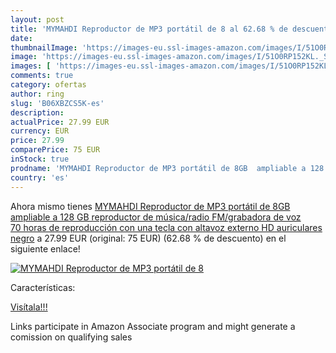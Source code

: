 ```yaml
---
layout: post
title: 'MYMAHDI Reproductor de MP3 portátil de 8 al 62.68 % de descuento'
date: 
thumbnailImage: 'https://images-eu.ssl-images-amazon.com/images/I/51O0RP152KL._SL200_.jpg'
image: 'https://images-eu.ssl-images-amazon.com/images/I/51O0RP152KL._SL200_.jpg'
images: [ 'https://images-eu.ssl-images-amazon.com/images/I/51O0RP152KL._SL200_.jpg' ]
comments: true
category: ofertas
author: ring
slug: 'B06XBZCS5K-es'
description:
actualPrice: 27.99 EUR
currency: EUR
price: 27.99
comparePrice: 75 EUR
inStock: true
prodname: 'MYMAHDI Reproductor de MP3 portátil de 8GB  ampliable a 128 GB   reproductor de música/radio FM/grabadora de voz 70 horas de reproducción con una tecla con altavoz externo HD auriculares  negro'
country: 'es'
---
```


Ahora mismo tienes [MYMAHDI Reproductor de MP3 portátil de 8GB  ampliable a 128 GB   reproductor de música/radio FM/grabadora de voz 70 horas de reproducción con una tecla con altavoz externo HD auriculares  negro](https://www.amazon.es/dp/B06XBZCS5K/?tag=tolees-21) a 27.99 EUR (original: 75 EUR) (62.68 %  de descuento) en el siguiente enlace!

[![MYMAHDI Reproductor de MP3 portátil de 8](https://images-eu.ssl-images-amazon.com/images/I/51O0RP152KL._SL200_.jpg)](https://www.amazon.es/dp/B06XBZCS5K/?tag=tolees-21)

Características:


[Visítala!!!](https://www.amazon.es/dp/B06XBZCS5K/?tag=tolees-21)

Links participate in Amazon Associate program and might generate a comission on qualifying sales
